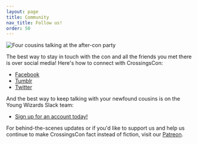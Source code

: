 ```yaml
---
layout: page
title: Community
nav_title: Follow us!
order: 50
---
```


<div class="row mb-3">
    <div class="col"><img src="{{ site.baseurl }}/images/carousel/dead-dog2.jpg" class="img-fluid" alt="Four cousins talking at the after-con party"></div>
</div>

The best way to stay in touch with the con and all the friends you met there is over social media! Here's how to connect
with CrossingsCon:

- [Facebook](https://facebook.com/crossingscon)
- [Tumblr](https://blog.crossingscon.org)
- [Twitter](https://twitter.com/crossingscon)

And the best way to keep talking with your newfound cousins is on the Young Wizards Slack team:

- [Sign up for an account today!](http://youngwizards-slackin.herokuapp.com)

For behind-the-scenes updates or if you'd like to support us and help us continue to make CrossingsCon fact instead of fiction, visit our [Patreon](https://patreon.com/emfozzing).
